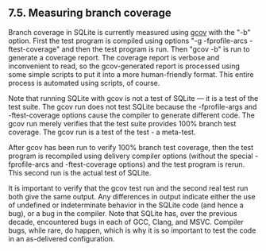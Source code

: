 ## 7\.5\. Measuring branch coverage


Branch coverage in SQLite is currently measured
using [gcov](https://gcc.gnu.org/onlinedocs/gcc/Gcov.html) with the "\-b"
option. First the test program is compiled using options
"\-g \-fprofile\-arcs \-ftest\-coverage" and then the test program is run.
Then "gcov \-b" is run to generate a coverage report.
The coverage report is verbose and inconvenient to read,
so the gcov\-generated report is processed using
some simple scripts to put it into a more human\-friendly format.
This entire process is automated using scripts, of course.



Note that running SQLite with gcov is not a test of SQLite —
it is a test of the test suite. The gcov run does not test SQLite because
the \-fprofile\-args and \-ftest\-coverage options cause the compiler to
generate different code.
The gcov run merely verifies that the test suite provides 100% branch test
coverage. The gcov run is a test of the test \- a meta\-test.



After gcov has been run to verify 100% branch test coverage,
then the test program is recompiled using delivery compiler options
(without the special \-fprofile\-arcs and \-ftest\-coverage options)
and the test program is rerun.
This second run is the actual test of SQLite.



It is important to verify that the gcov test run
and the second real test run both give the same output. Any
differences in output indicate either the use of undefined or
indeterminate behavior in the SQLite code (and hence a bug),
or a bug in the compiler.
Note that SQLite has, over the previous decade, encountered bugs
in each of GCC, Clang, and MSVC. Compiler bugs, while rare, do happen,
which is why it is so important to test the code in an as\-delivered
configuration.





